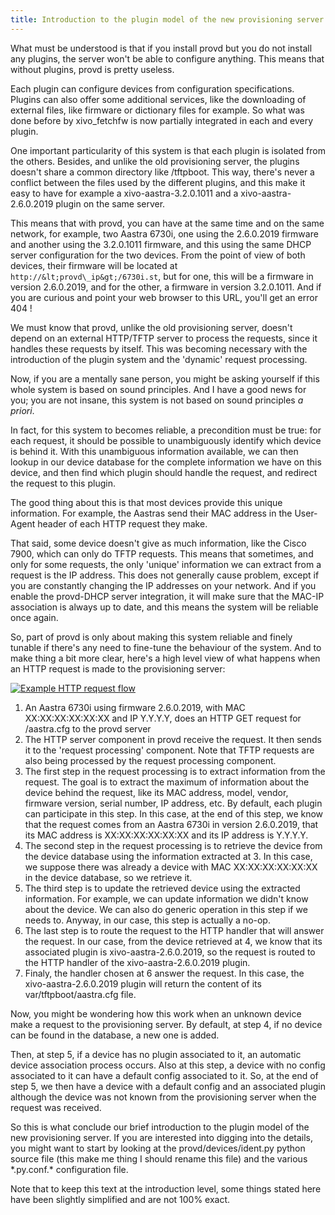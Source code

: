 ```yaml
---
title: Introduction to the plugin model of the new provisioning server
---
```


What must be understood is that if you install provd but you do not install any plugins, the server
won't be able to configure anything. This means that without plugins, provd is pretty useless.

Each plugin can configure devices from configuration specifications. Plugins can also offer some
additional services, like the downloading of external files, like firmware or dictionary files for
example. So what was done before by xivo_fetchfw is now partially integrated in each and every
plugin.

One important particularity of this system is that each plugin is isolated from the others. Besides,
and unlike the old provisioning server, the plugins doesn't share a common directory like /tftpboot.
This way, there's never a conflict between the files used by the different plugins, and this make it
easy to have for example a xivo-aastra-3.2.0.1011 and a xivo-aastra-2.6.0.2019 plugin on the same
server.

This means that with provd, you can have at the same time and on the same network, for example, two
Aastra 6730i, one using the 2.6.0.2019 firmware and another using the 3.2.0.1011 firmware, and this
using the same DHCP server configuration for the two devices. From the point of view of both
devices, their firmware will be located at `http://&lt;provd\_ip&gt;/6730i.st`, but for one, this
will be a firmware in version 2.6.0.2019, and for the other, a firmware in version 3.2.0.1011. And
if you are curious and point your web browser to this URL, you'll get an error 404 !

We must know that provd, unlike the old provisioning server, doesn't depend on an external HTTP/TFTP
server to process the requests, since it handles these requests by itself. This was becoming
necessary with the introduction of the plugin system and the 'dynamic' request processing.

Now, if you are a mentally sane person, you might be asking yourself if this whole system is based
on sound principles. And I have a good news for you; you are not insane, this system is not based on
sound principles _a priori_.

In fact, for this system to becomes reliable, a precondition must be true: for each request, it
should be possible to unambiguously identify which device is behind it. With this unambiguous
information available, we can then lookup in our device database for the complete information we
have on this device, and then find which plugin should handle the request, and redirect the request
to this plugin.

The good thing about this is that most devices provide this unique information. For example, the
Aastras send their MAC address in the User-Agent header of each HTTP request they make.

That said, some device doesn't give as much information, like the Cisco 7900, which can only do TFTP
requests. This means that sometimes, and only for some requests, the only 'unique' information we
can extract from a request is the IP address. This does not generally cause problem, except if you
are constantly changing the IP addresses on your network. And if you enable the provd-DHCP server
integration, it will make sure that the MAC-IP association is always up to date, and this means the
system will be reliable once again.

So, part of provd is only about making this system reliable and finely tunable if there's any need
to fine-tune the behaviour of the system. And to make thing a bit more clear, here's a high level
view of what happens when an HTTP request is made to the provisioning server:

[![Example HTTP request
flow](/images/blog/provd/provd-http-request-flow_m.jpg 'Example HTTP request flow, avr. 2011')](/images/blog/provd/provd-http-request-flow.png 'Example HTTP request flow')

1.  An Aastra 6730i using firmware 2.6.0.2019, with MAC XX:XX:XX:XX:XX:XX and IP Y.Y.Y.Y, does an
    HTTP GET request for /aastra.cfg to the provd server
2.  The HTTP server component in provd receive the request. It then sends it to the 'request
    processing' component. Note that TFTP requests are also being processed by the request
    processing component.
3.  The first step in the request processing is to extract information from the request. The goal is
    to extract the maximum of information about the device behind the request, like its MAC address,
    model, vendor, firmware version, serial number, IP address, etc. By default, each plugin can
    participate in this step. In this case, at the end of this step, we know that the request comes
    from an Aastra 6730i in version 2.6.0.2019, that its MAC address is XX:XX:XX:XX:XX:XX and its IP
    address is Y.Y.Y.Y.
4.  The second step in the request processing is to retrieve the device from the device database
    using the information extracted at 3. In this case, we suppose there was already a device with
    MAC XX:XX:XX:XX:XX:XX in the device database, so we retrieve it.
5.  The third step is to update the retrieved device using the extracted information. For example,
    we can update information we didn't know about the device. We can also do generic operation in
    this step if we needs to. Anyway, in our case, this step is actually a no-op.
6.  The last step is to route the request to the HTTP handler that will answer the request. In our
    case, from the device retrieved at 4, we know that its associated plugin is
    xivo-aastra-2.6.0.2019, so the request is routed to the HTTP handler of the
    xivo-aastra-2.6.0.2019 plugin.
7.  Finaly, the handler chosen at 6 answer the request. In this case, the xivo-aastra-2.6.0.2019
    plugin will return the content of its var/tftpboot/aastra.cfg file.

Now, you might be wondering how this work when an unknown device make a request to the provisioning
server. By default, at step 4, if no device can be found in the database, a new one is added.

Then, at step 5, if a device has no plugin associated to it, an automatic device association process
occurs. Also at this step, a device with no config associated to it can have a default config
associated to it. So, at the end of step 5, we then have a device with a default config and an
associated plugin although the device was not known from the provisioning server when the request
was received.

So this is what conclude our brief introduction to the plugin model of the new provisioning server.
If you are interested into digging into the details, you might want to start by looking at the
provd/devices/ident.py python source file (this make me thing I should rename this file) and the
various \*.py.conf.\* configuration file.

Note that to keep this text at the introduction level, some things stated here have been slightly
simplified and are not 100% exact.
